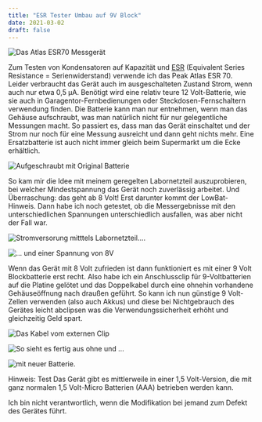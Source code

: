 ```yaml
---
title: "ESR Tester Umbau auf 9V Block"
date: 2021-03-02
draft: false
---
```


![Das Atlas ESR70 Messgerät](/messgeraet_haupt.webp)  

Zum Testen von Kondensatoren auf Kapazität und [ESR](https://de.wikipedia.org/wiki/Kondensator_(Elektrotechnik)#Normung_und_Ersatzschaltbild) (Equivalent Series Resistance = Serienwiderstand) verwende ich das Peak Atlas ESR 70.
Leider verbraucht das Gerät auch im ausgeschalteten Zustand Strom, wenn auch nur etwa 0,5 µA.
Benötigt wird eine relativ teure 12 Volt-Batterie, wie sie auch in Garagentor-Fernbedienungen oder Steckdosen-Fernschaltern verwendung finden.
Die Batterie kann man nur entnehmen, wenn man das Gehäuse aufschraubt, was man natürlich nicht für nur gelegentliche Messungen macht.
So passiert es, dass man das Gerät einschaltet und der Strom nur noch für eine Messung ausreicht und dann geht nichts mehr.
Eine Ersatzbatterie ist auch nicht immer gleich beim Supermarkt um die Ecke erhältlich.

![Aufgeschraubt mit Original Batterie](/esr_aufgeschraubt.webp)

So kam mir die Idee mit meinem geregelten Labornetzteil auszuprobieren, bei welcher Mindestspannung das Gerät noch zuverlässig arbeitet.
Und Überraschung: das geht ab 8 Volt!
Erst darunter kommt der LowBat-Hinweis.
Dann habe ich noch getestet, ob die Messergebnisse mit den unterschiedlichen Spannungen unterschiedlich ausfallen, was aber nicht der Fall war.

![Stromversorung mitttels Labornetzteil….](/esr_mit_netzteil.webp)

![… und einer Spannung von 8V](/labornetzteil.webp)

Wenn das Gerät mit 8 Volt zufrieden ist dann funktioniert es mit einer 9 Volt Blockbatterie erst recht.
Also habe ich ein Anschlussclip für 9-Voltbatterien auf die Platine gelötet und das Doppelkabel durch eine ohnehin vorhandene Gehäuseöffnung nach draußen geführt.
So kann ich nun günstige 9 Volt-Zellen verwenden (also auch Akkus) und diese bei Nichtgebrauch des Gerätes leicht abclipsen was die Verwendungssicherheit erhöht und gleichzeitig Geld spart.

![Das Kabel vom externen Clip](/esr_cable_clip.webp)

![So sieht es fertig aus ohne und …](/esr_closed.webp)

![mit neuer Batterie.](/esr_closed_with_bat.webp)

Hinweis:
Test
Das Gerät gibt es mittlerweile in einer 1,5 Volt-Version, die mit ganz normalen 1,5 Volt-Micro Batterien (AAA) betrieben werden kann.

Ich bin nicht verantwortlich, wenn die Modifikation bei jemand zum Defekt des Gerätes führt.
